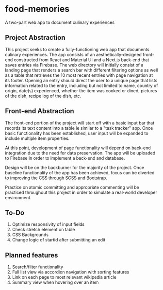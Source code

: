 # food-memories

A two-part web app to document culinary experiences

## Project Abstraction

This project seeks to create a fully-functioning web app that documents culinary experiences. The app consists of an aesthetically-designed front-end constructed from React and Material UI and a Next.js back-end that saves entries via Firebase. The web directory will initially consist of a landing page that renders a search bar with different filtering options as well as a table that retrieves the 10 most recent entries with page navigation at its footer. Opening an entry should direct the user to a unique page that lists information related to the entry, including but not limited to name, country of origin, date(s) experienced, whether the item was cooked or dined, pictures of the dish, recipe log of the dish, etc.

## Front-end Abstraction

The front-end portion of the project will start off with a basic input bar that records its text content into a table ie similar to a "task tracker" app. Once basic functionality has been established, user input will be expanded to include multiple item properties.

At this point, development of page functionality will depend on back-end integration due to the need for data preservation. The app will be uploaded to Firebase in order to implement a back-end and database.

Design will be on the backburner for the majority of the project. Once baseline functionality of the app has been achieved, focus can be diverted to improving the CSS through SCSS and Bootstrap.

Practice on atomic committing and appropriate commenting will be practiced throughout this project in order to simulate a real-world developer environment.

## To-Do

1. Optimize responsivity of input fields
2. Check stretch element on table
3. CSS Backgrounds
4. Change logic of startid after submitting an edit

## Planned features

1. Search/filter functionality
2. Full list view via accordion navigation with sorting features
3. Link on each page to most relevant wikipedia article
4. Summary view when hovering over an item

